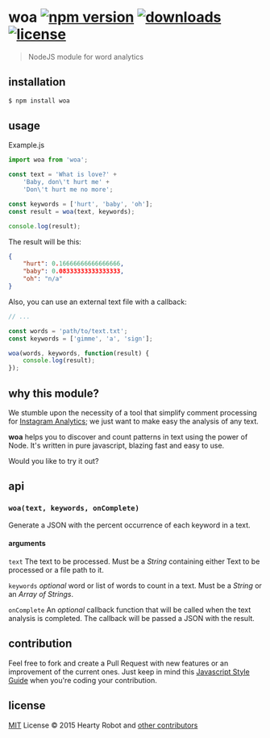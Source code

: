 # woa [![npm version](https://img.shields.io/npm/v/woa.svg?style=flat-square)](https://www.npmjs.com/package/woa) [![downloads](https://img.shields.io/npm/dt/woa.svg?style=flat-square)](https://www.npmjs.com/package/woa) [![license](https://img.shields.io/npm/l/woa.svg?style=flat-square)](https://www.npmjs.com/package/woa)
> NodeJS module for word analytics

## installation

```bash
$ npm install woa
```

## usage

Example.js

```js
import woa from 'woa';

const text = 'What is love?' +
    'Baby, don\'t hurt me' +
    'Don\'t hurt me no more';

const keywords = ['hurt', 'baby', 'oh'];
const result = woa(text, keywords);

console.log(result);
```

The result will be this:

```json
{
    "hurt": 0.16666666666666666,
    "baby": 0.08333333333333333,
    "oh": "n/a"
}
```

Also, you can use an external text file with a callback:

```js
// ...

const words = 'path/to/text.txt';
const keywords = ['gimme', 'a', 'sign'];

woa(words, keywords, function(result) {
    console.log(result);
});
```

## why this module?

We stumble upon the necessity of a tool that simplify comment processing for [Instagram Analytics](https://github.com/heartyrobot/node-instagram-analytics); we just want to make easy the analysis of any text.

**woa** helps you to discover and count patterns in text using the power of Node. It's written in pure javascript, blazing fast and easy to use.

Would you like to try it out?

## api

### `woa(text, keywords, onComplete)`

Generate a JSON with the percent occurrence of each keyword in a text.

#### arguments

`text` The text to be processed. Must be a *String* containing either Text to be processed or a file path to it.

`keywords` *optional*  word or list of words to count in a text. Must be a *String* or an *Array of Strings*.

`onComplete` An *optional* callback function that will be called when the text analysis is completed. The callback will be passed a JSON with the result.

## contribution

Feel free to fork and create a Pull Request with new features or an improvement of the current ones. Just keep in mind this [Javascript Style Guide](https://github.com/airbnb/javascript/tree/master/es5) when you're coding your contribution.

## license

[MIT](http://opensource.org/licenses/MIT) License :copyright: 2015 Hearty Robot and [other contributors](https://github.com/heartyrobot/woa/graphs/contributors)